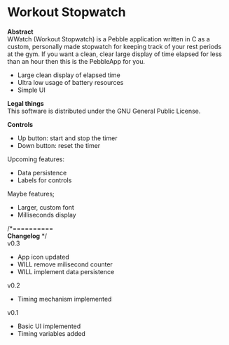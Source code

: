 Workout Stopwatch
=======

**Abstract**  
WWatch (Workout Stopwatch) is a Pebble application written in C as a custom, personally made stopwatch for keeping track of your rest periods at the gym. If you want a clean, clear large display of time elapsed for less than an hour then this is the PebbleApp for you.

 - Large clean display of elapsed time
 - Ultra low usage of battery resources
 - Simple UI

**Legal things**  
This software is distributed under the GNU General Public License.  

**Controls**  
 - Up button: start and stop the timer  
 - Down button: reset the timer  

Upcoming features:
 - Data persistence
 - Labels for controls  

Maybe features;  
 - Larger, custom font
 - Milliseconds display

/*==========  
**Changelog** */  
v0.3  
 - App icon updated
 - WILL remove milisecond counter
 - WILL implement data persistence  

v0.2  
 - Timing mechanism implemented
 
v0.1  
 - Basic UI implemented
 - Timing variables added
